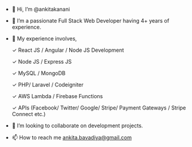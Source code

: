 - 👋 Hi, I’m @ankitakanani

- 👀 I’m a passionate Full Stack Web Developer having 4+ years of experience.

- 🌱 My experience involves,

   ✓ React JS / Angular / Node JS Development

   ✓ Node JS / Express JS

   ✓ MySQL / MongoDB 

   ✓ PHP/ Laravel / Codeigniter

   ✓ AWS Lambda / Firebase Functions

   ✓ APIs (Facebook/ Twitter/ Google/ Stripe/ Payment Gateways / Stripe Connect etc.)


- 💞️ I’m looking to collaborate on development projects.

- 📫 How to reach me 
ankita.bavadiya@gmail.com

<!---
ankitakanani/ankitakanani is a ✨ special ✨ repository because its `README.md` (this file) appears on your GitHub profile.
You can click the Preview link to take a look at your changes.
--->
